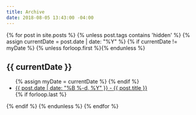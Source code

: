```yaml
---
title: Archive
date: 2018-08-05 13:43:00 -04:00
---
```


<section class="post">

   {% for post in site.posts %}
{% unless post.tags contains 'hidden' %}
       {% assign currentDate = post.date | date: "%Y" %}
       {% if currentDate != myDate %}
           {% unless forloop.first %}</ul>{% endunless %}
           <h2>{{ currentDate }}</h2>
           <ul>
           {% assign myDate = currentDate %}
       {% endif %}
       <li><a href="{{ post.url }}"><span>{{ post.date | date: "%B %-d, %Y" }}</span> - {{ post.title }}</a></li>
       {% if forloop.last %}</ul>{% endif %}
   {% endunless %}
   {% endfor %}

</section>